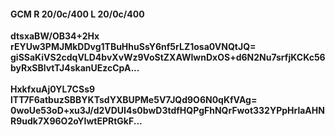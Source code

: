 #### GCM R 20/0c/400 L 20/0c/400
**dtsxaBW/OB34+2Hx**<br/>**rEYUw3PMJMkDDvg1TBuHhuSsY6nf5rLZ1osa0VNQtJQ=**<br/>**giSSaKiVS2cdqVLD4bvXvWz9VoStZXAWIwnDxOS+d6N2Nu7srfjKCKc56byRxSBlvtTJ4skanUEzcCpA...**<br/><br/>
**HxkfxuAj0YL7CSs9**<br/>**lTT7F6atbuzSBBYKTsdYXBUPMe5V7JQd9O6N0qKfVAg=**<br/>**0woUe53oD+xu3J/d2VDUI4s0bwD3tdfHQPgFhNQrFwot332YPpHrlaAHNR9udk7X96O2oYIwtEPRtGkF...**